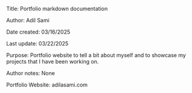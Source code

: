 Title: Portfolio markdown documentation

Author: Adil Sami

Date created: 03/16/2025

Last update: 03/22/2025

Purpose: Portfolio website to tell a bit about myself and to showcase my projects that I have been working on.

Author notes: None

Portfolio Website: adilasami.com